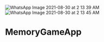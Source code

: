 ![WhatsApp Image 2021-08-30 at 2 13 39 AM](https://user-images.githubusercontent.com/29501865/131264931-d92f4753-b279-42d4-ac05-e34f1dba36fe.jpeg)
![WhatsApp Image 2021-08-30 at 2 13 45 AM](https://user-images.githubusercontent.com/29501865/131264934-a75cc59b-118e-4d44-aa04-3ac1f3475438.jpeg)
# MemoryGameApp

